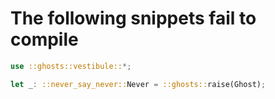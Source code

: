 # The following snippets fail to compile

```rust ,compile_fail
use ::ghosts::vestibule::*;

let _: ::never_say_never::Never = ::ghosts::raise(Ghost);
```

<!-- Templated by `cargo-generate` using https://github.com/danielhenrymantilla/proc-macro-template -->
